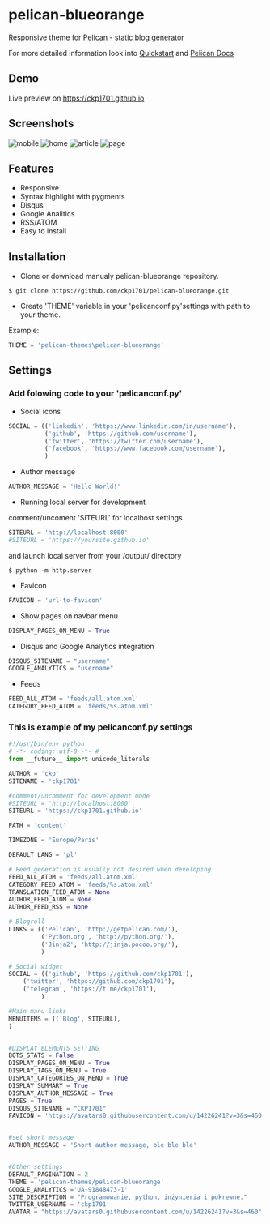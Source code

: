 # pelican-blueorange

Responsive theme for [Pelican - static blog generator](http://blog.getpelican.com/)

For more detailed information look into [Quickstart](http://docs.getpelican.com/en/stable/quickstart.html) and [Pelican Docs](http://docs.getpelican.com/en/stable/)

## Demo

Live preview on https://ckp1701.github.io

## Screenshots

![mobile](Screenshot_1.png)
![home](Screenshot_2.png)
![article](Screenshot_3.png)
![page](Screenshot_4.png)


## Features

* Responsive
* Syntax highlight with pygments
* Disqus 
* Google Analitics
* RSS/ATOM
* Easy to install 


## Installation

* Clone or download manualy pelican-blueorange repository.

```
$ git clone https://github.com/ckp1701/pelican-blueorange.git
```

* Create 'THEME' variable in your 'pelicanconf.py'settings with path to your theme.

Example:

```python
THEME = 'pelican-themes\pelican-blueorange'
```

## Settings

### Add folowing code to your 'pelicanconf.py'

* Social icons

```python
SOCIAL = (('linkedin', 'https://www.linkedin.com/in/username'),
          ('github', 'https://github.com/username'),
          ('twitter', 'https://twitter.com/username'),
          ('facebook', 'https://www.facebook.com/username'),
          )
```

* Author message
```python
AUTHOR_MESSAGE = 'Hello World!'
```

* Running local server for development

comment/uncoment 'SITEURL' for localhost settings

```python
SITEURL = 'http://localhost:8000'
#SITEURL = 'https://yoursite.github.io'
```

and launch local server from your /output/ directory

```
$ python -m http.server
```

* Favicon

```python
FAVICON = 'url-to-favicon'
```

* Show pages on navbar menu
```python
DISPLAY_PAGES_ON_MENU = True
```

* Disqus and Google Analytics integration

```python
DISQUS_SITENAME = "username"
GOOGLE_ANALYTICS = "username"
```

* Feeds
```python
FEED_ALL_ATOM = 'feeds/all.atom.xml'
CATEGORY_FEED_ATOM = 'feeds/%s.atom.xml'
```

### This is example of my pelicanconf.py settings

```python
#!/usr/bin/env python
# -*- coding: utf-8 -*- #
from __future__ import unicode_literals

AUTHOR = 'ckp'
SITENAME = 'ckp1701'

#comment/uncomment for development mode
#SITEURL = 'http://localhost:8000'
SITEURL = 'https://ckp1701.github.io'

PATH = 'content'

TIMEZONE = 'Europe/Paris'

DEFAULT_LANG = 'pl'

# Feed generation is usually not desired when developing
FEED_ALL_ATOM = 'feeds/all.atom.xml'
CATEGORY_FEED_ATOM = 'feeds/%s.atom.xml'
TRANSLATION_FEED_ATOM = None
AUTHOR_FEED_ATOM = None
AUTHOR_FEED_RSS = None

# Blogroll
LINKS = (('Pelican', 'http://getpelican.com/'),
         ('Python.org', 'http://python.org/'),
         ('Jinja2', 'http://jinja.pocoo.org/'),
         )

# Social widget
SOCIAL = (('github', 'https://github.com/ckp1701'),
    ('twitter', 'https://github.com/ckp1701'),
    ('telegram', 'https://t.me/ckp1701'),
         )

#Main manu links
MENUITEMS = (('Blog', SITEURL),
)


#DISPLAY ELEMENTS SETTING
BOTS_STATS = False
DISPLAY_PAGES_ON_MENU = True
DISPLAY_TAGS_ON_MENU = True
DISPLAY_CATEGORIES_ON_MENU = True
DISPLAY_SUMMARY = True
DISPLAY_AUTHOR_MESSAGE = True
PAGES = True
DISQUS_SITENAME = "CKP1701"
FAVICON = 'https://avatars0.githubusercontent.com/u/14226241?v=3&s=460'


#set short message
AUTHOR_MESSAGE = 'Short author message, ble ble ble'


#Other settings
DEFAULT_PAGINATION = 2
THEME = 'pelican-themes/pelican-blueorange'
GOOGLE_ANALYTICS ='UA-91848473-1'
SITE_DESCRIPTION = "Programowanie, python, inżynieria i pokrewne."
TWITTER_USERNAME = 'ckp1701'
AVATAR = "https://avatars0.githubusercontent.com/u/14226241?v=3&s=460"
```